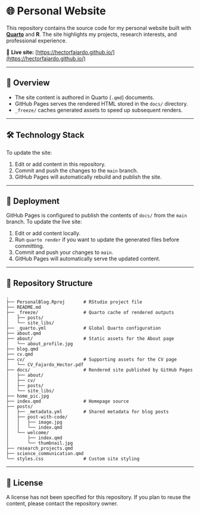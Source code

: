 # 🌐 Personal Website

This repository contains the source code for my personal website built with **[Quarto](https://quarto.org/)** and **R**. The site highlights my projects, research interests, and professional experience.

🔗 **Live site:** [https://hectorfajardo.github.io/](https://hectorfajardo.github.io/)

---

## 📄 Overview

- The site content is authored in Quarto (`.qmd`) documents.
- GitHub Pages serves the rendered HTML stored in the `docs/` directory.
- `_freeze/` caches generated assets to speed up subsequent renders.

---

## 🛠️ Technology Stack

To update the site:
1. Edit or add content in this repository.
2. Commit and push the changes to the `main` branch.
3. GitHub Pages will automatically rebuild and publish the site.

---

## 🔄 Deployment

GitHub Pages is configured to publish the contents of `docs/` from the `main`
branch. To update the live site:

1. Edit or add content locally.
2. Run `quarto render` if you want to update the generated files before
   committing.
3. Commit and push your changes to `main`.
4. GitHub Pages will automatically serve the updated content.

---

## 📁 Repository Structure

```
.
├── PersonalBlog.Rproj       # RStudio project file
├── README.md
├── _freeze/                 # Quarto cache of rendered outputs
│   ├── posts/
│   └── site_libs/
├── _quarto.yml              # Global Quarto configuration
├── about.qmd
├── about/                   # Static assets for the About page
│   └── about_profile.jpg
├── blog.qmd
├── cv.qmd
├── cv/                      # Supporting assets for the CV page
│   └── CV_Fajardo_Hector.pdf
├── docs/                    # Rendered site published by GitHub Pages
│   ├── about/
│   ├── cv/
│   ├── posts/
│   └── site_libs/
├── home_pic.jpg
├── index.qmd                # Homepage source
├── posts/
│   ├── _metadata.yml        # Shared metadata for blog posts
│   ├── post-with-code/
│   │   ├── image.jpg
│   │   └── index.qmd
│   └── welcome/
│       ├── index.qmd
│       └── thumbnail.jpg
├── research_projects.qmd
├── science_communication.qmd
└── styles.css               # Custom site styling
```

---

## 📜 License

A license has not been specified for this repository. If you plan to reuse the content, please contact the repository owner.
